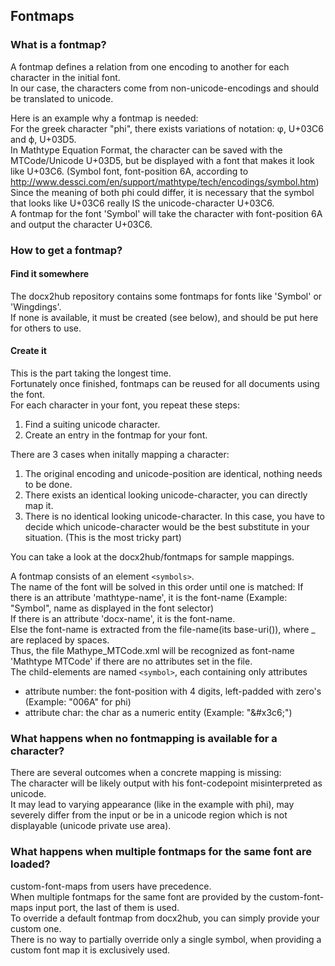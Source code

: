 ## Fontmaps
### What is a fontmap?
A fontmap defines a relation from one encoding to another for each character in the initial font.  
In our case, the characters come from non-unicode-encodings and should be translated to unicode.

Here is an example why a fontmap is needed:  
For the greek character "phi", there exists variations of notation: φ, U+03C6 and ϕ, U+03D5.  
In Mathtype Equation Format, the character can be saved with the MTCode/Unicode U+03D5, but be displayed with a font that makes it look like U+03C6. (Symbol font, font-position 6A, according to http://www.dessci.com/en/support/mathtype/tech/encodings/symbol.htm)  
Since the meaning of both phi could differ, it is necessary that the symbol that looks like U+03C6 really IS the unicode-character U+03C6.  
A fontmap for the font 'Symbol' will take the character with font-position 6A and output the character U+03C6.

### How to get a fontmap?
#### Find it somewhere
The docx2hub repository contains some fontmaps for fonts like 'Symbol' or 'Wingdings'.  
If none is available, it must be created (see below), and should be put here for others to use.

#### Create it
This is the part taking the longest time.  
Fortunately once finished, fontmaps can be reused for all documents using the font.  
For each character in your font, you repeat these steps:
1. Find a suiting unicode character.
2. Create an entry in the fontmap for your font.

There are 3 cases when initally mapping a character:
 1. The original encoding and unicode-position are identical, nothing needs to be done.
 2. There exists an identical looking unicode-character, you can directly map it.
 3. There is no identical looking unicode-character. In this case, you have to decide which unicode-character would be the best substitute in your situation. (This is the most tricky part)

You can take a look at the docx2hub/fontmaps for sample mappings.

A fontmap consists of an element `<symbols>`.  
The name of the font will be solved in this order until one is matched:
If there is an attribute 'mathtype-name', it is the font-name (Example: "Symbol", name as displayed in the font selector)  
If there is an attribute 'docx-name', it is the font-name.  
Else the font-name is extracted from the file-name(its base-uri()), where _ are replaced by spaces.  
Thus, the file Mathype_MTCode.xml will be recognized as font-name 'Mathtype MTCode' if there are no attributes set in the file.  
The child-elements are named `<symbol>`, each containing only attributes
  * attribute number: the font-position with 4 digits, left-padded with zero's (Example: "006A" for phi)
  * attribute char: the char as a numeric entity (Example: "&amp;#x3c6;")

### What happens when no fontmapping is available for a character?
There are several outcomes when a concrete mapping is missing:  
The character will be likely output with his font-codepoint misinterpreted as unicode.  
It may lead to varying appearance (like in the example with phi), may severely differ from the input or be in a unicode region which is not displayable (unicode private use area).  

### What happens when multiple fontmaps for the same font are loaded?
custom-font-maps from users have precedence.  
When multiple fontmaps for the same font are provided by the custom-font-maps input port, the last of them is used.  
To override a default fontmap from docx2hub, you can simply provide your custom one.  
There is no way to partially override only a single symbol, when providing a custom font map it is exclusively used.
